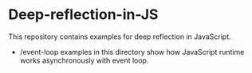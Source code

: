 # Deep-reflection-in-JS

This repository contains examples for deep reflection in JavaScript.

- /event-loop
  examples in this directory show how JavaScript runtime works asynchronously with event loop.
